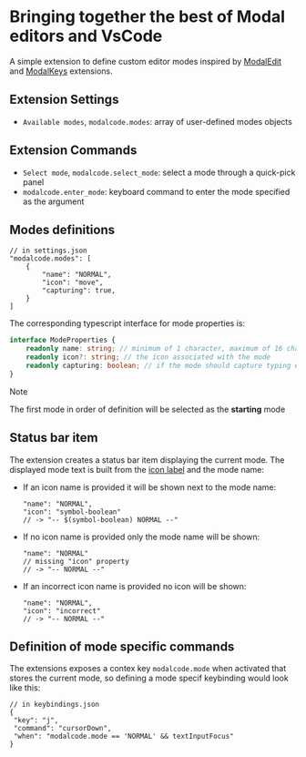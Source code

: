 # Bringing together the best of Modal editors and VsCode

A simple extension to define custom editor modes inspired by
[ModalEdit](https://github.com/johtela/vscode-modaledit) and
[ModalKeys](https://github.com/haberdashPI/vscode-modal-keys) extensions.

## Extension Settings

- `Available modes`, `modalcode.modes`: array of user-defined modes objects

## Extension Commands

- `Select mode`, `modalcode.select_mode`: select a mode through a quick-pick panel
- `modalcode.enter_mode`: keyboard command to enter the mode specified as the argument

## Modes definitions

``` jsonc
// in settings.json
"modalcode.modes": [
    {
        "name": "NORMAL",
        "icon": "move",
        "capturing": true,
    }
]
```

The corresponding typescript interface for mode properties is:

```ts
interface ModeProperties {
    readonly name: string; // minimum of 1 character, maximum of 16 characters
    readonly icon?: string; // the icon associated with the mode
    readonly capturing: boolean; // if the mode should capture typing events
}
```

> [!NOTE]
> The first mode in order of definition will be selected as the **starting** mode

## Status bar item

The extension creates a status bar item displaying the current mode.
The displayed mode text is built from the
[icon label](https://code.visualstudio.com/api/references/icons-in-labels) and the mode name:

- If an icon name is provided it will be shown next to the mode name:

    ```jsonc
    "name": "NORMAL",
    "icon": "symbol-boolean"
    // -> "-- $(symbol-boolean) NORMAL --"
    ```

- If no icon name is provided only the mode name will be shown:

    ``` jsonc
    "name": "NORMAL"
    // missing "icon" property
    // -> "-- NORMAL --"
    ```

- If an incorrect icon name is provided no icon will be shown:

    ```jsonc
    "name": "NORMAL",
    "icon": "incorrect"
    // -> "-- NORMAL --"
    ```

## Definition of mode specific commands

The extensions exposes a contex key `modalcode.mode` when activated that stores the current mode,
so defining a mode specif keybinding would look like this:

``` jsonc
// in keybindings.json
{
 "key": "j",
 "command": "cursorDown",
 "when": "modalcode.mode == 'NORMAL' && textInputFocus"
}
```
